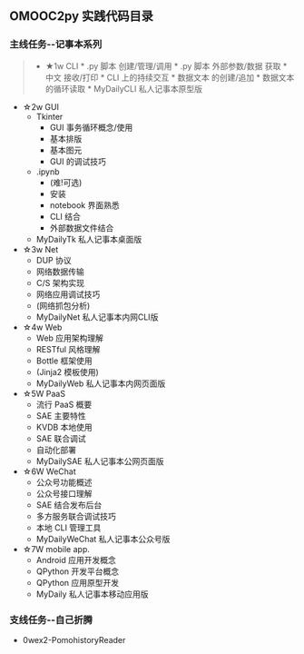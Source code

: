 ## OMOOC2py 实践代码目录
### 主线任务--记事本系列
>* ★1w CLI
    * .py 脚本 创建/管理/调用
    * .py 脚本 外部参数/数据 获取
    * 中文 接收/打印
    * CLI 上的持续交互
    * 数据文本 的创建/追加
    * 数据文本 的循环读取
    * MyDailyCLI 私人记事本原型版
* ☆2w GUI
    * Tkinter
        * GUI 事务循环概念/使用
        * 基本排版
        * 基本图元
        * GUI 的调试技巧
     * .ipynb
         * (难!可选)
        * 安装
        * notebook 界面熟悉
        * CLI 结合
        * 外部数据文件结合
     * MyDailyTk 私人记事本桌面版
* ☆3w Net
    * DUP 协议
    * 网络数据传输
    * C/S 架构实现
    * 网络应用调试技巧
    * (网络抓包分析)
    * MyDailyNet 私人记事本内网CLI版
* ☆4w Web
    * Web 应用架构理解
    * RESTful 风格理解
    * Bottle 框架使用
    * (Jinja2 模板使用)
    * MyDailyWeb 私人记事本内网页面版
* ☆5W PaaS
    * 流行 PaaS 概要
    * SAE 主要特性
    * KVDB 本地使用
    * SAE 联合调试
    * 自动化部署
    * MyDailySAE 私人记事本公网页面版
* ☆6W WeChat
    * 公众号功能概述
    * 公众号接口理解
    * SAE 结合发布后台
    * 多方服务联合调试技巧
    * 本地 CLI 管理工具
    * MyDailyWeChat 私人记事本公众号版
* ☆7W mobile app.
    * Android 应用开发概念
    * QPython 开发平台概念
    * QPython 应用原型开发
    * MyDaily 私人记事本移动应用版

### 支线任务--自己折腾

* 0wex2-PomohistoryReader
